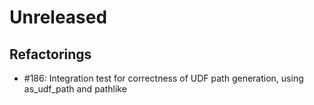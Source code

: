 # Unreleased

## Refactorings
 * #186: Integration test for correctness of UDF path generation, using as_udf_path and pathlike